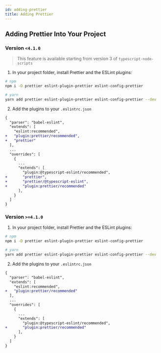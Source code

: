 ```yaml
---
id: adding-prettier
title: Adding Prettier
---
```


## Adding Prettier Into Your Project


### Version `<4.1.0`
> This feature is available starting from version 3 of `typescript-node-scripts`

1. In your project folder, install Prettier and the ESLint plugins:

```sh
# npm
npm i -D prettier eslint-plugin-prettier eslint-config-prettier

# yarn
yarn add prettier eslint-plugin-prettier eslint-config-prettier --dev
```

2. Add the plugins to your `.eslintrc.json`

```diff
{
  "parser": "babel-eslint",
  "extends": [
    "eslint:recommended",
+   "plugin:prettier/recommended",
+   "prettier"
  ],
  ...
  "overrides": [
    {
      ...
      "extends": [
        "plugin:@typescript-eslint/recommended",
+       "prettier",
+       "prettier/@typescript-eslint",
+       "plugin:prettier/recommended"
      ],
    }
  ]
}
```

### Version `>=4.1.0`

1. In your project folder, install Prettier and the ESLint plugins:

```sh
# npm
npm i -D prettier eslint-plugin-prettier eslint-config-prettier

# yarn
yarn add prettier eslint-plugin-prettier eslint-config-prettier --dev
```

2. Add the plugins to your `.eslintrc.json`

```diff
{
  "parser": "babel-eslint",
  "extends": [
    "eslint:recommended",
+   "plugin:prettier/recommended"
  ],
  ...
  "overrides": [
    {
      ...
      "extends": [
        "plugin:@typescript-eslint/recommended",
+       "plugin:prettier/recommended"
      ],
    }
  ]
}
```